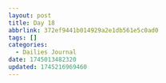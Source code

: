 ```yaml
---
layout: post
title: Day 18
abbrlink: 372ef9441b014929a2e1db561e5c0ad0
tags: []
categories:
  - Dailies Journal
date: 1745013482320
updated: 1745216969460
---
```

